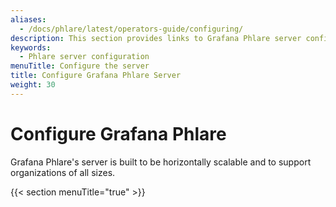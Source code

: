```yaml
---
aliases:
  - /docs/phlare/latest/operators-guide/configuring/
description: This section provides links to Grafana Phlare server configuration topics.
keywords:
  - Phlare server configuration
menuTitle: Configure the server
title: Configure Grafana Phlare Server
weight: 30
---
```


# Configure Grafana Phlare

Grafana Phlare's server is built to be horizontally scalable and to support organizations of all sizes.

{{< section menuTitle="true" >}}
